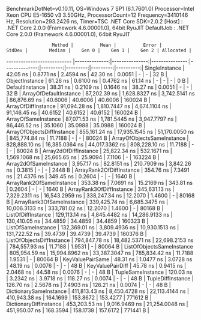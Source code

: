 
BenchmarkDotNet=v0.10.11, OS=Windows 7 SP1 (6.1.7601.0)
Processor=Intel Xeon CPU E5-1650 v3 3.50GHz, ProcessorCount=12
Frequency=3410146 Hz, Resolution=293.2426 ns, Timer=TSC
.NET Core SDK=2.0.2
  [Host]     : .NET Core 2.0.0 (Framework 4.6.00001.0), 64bit RyuJIT
  DefaultJob : .NET Core 2.0.0 (Framework 4.6.00001.0), 64bit RyuJIT


                     Method |          Mean |          Error |         StdDev |        Median |    Gen 0 |    Gen 1 |    Gen 2 | Allocated |
--------------------------- |--------------:|---------------:|---------------:|--------------:|---------:|---------:|---------:|----------:|
             SingleInstance |      42.05 ns |      0.8771 ns |      2.4594 ns |      42.30 ns |   0.0051 |        - |        - |      32 B |
             ObjectInstance |      61.26 ns |      0.6100 ns |      0.4762 ns |      61.14 ns |        - |        - |        - |       0 B |
            DefaultInstance |      38.31 ns |      0.2109 ns |      0.1646 ns |      38.27 ns |   0.0051 |        - |        - |      32 B |
     ArrayOfDefaultInstance |  87,202.39 ns |  1,628.8327 ns |  3,742.5141 ns |  86,876.69 ns |  40.6006 |  40.6006 |  40.6006 |  160024 B |
        ArrayOfDiffInstance |  91,094.28 ns |  1,810.7447 ns |  4,674.1104 ns |  91,146.45 ns |  40.6152 |  40.6152 |  40.6152 |  160024 B |
        ArrayOfSameInstance |  87,071.53 ns |  1,781.5445 ns |  3,947.7797 ns |  86,446.52 ns |  35.1060 |  35.0988 |  35.0988 |  160024 B |
 ArrayOfObjectsDiffInstance | 855,161.24 ns | 17,935.1545 ns | 51,170.0050 ns | 845,774.84 ns |  11.7188 |        - |        - |   80024 B |
 ArrayOfObjectsSameInstance | 828,888.10 ns | 16,385.0364 ns | 44,017.3362 ns | 808,228.10 ns |  11.7188 |        - |        - |   80024 B |
      Array2dOfDiffInstance |  25,822.34 ns |    532.1671 ns |  1,569.1068 ns |  25,665.65 ns |  25.9094 |   7.1106 |        - |  163224 B |
      Array2dOfSameInstance |   3,957.17 ns |     82.8151 ns |    210.7909 ns |   3,842.26 ns |   0.3815 |        - |        - |    2448 B |
   ArrayRank2OfDiffInstance |     354.76 ns |      7.3491 ns |     21.4376 ns |     349.45 ns |   0.2604 |        - |        - |    1640 B |
   ArrayRank2OfSameInstance |     353.38 ns |      7.0691 ns |     15.2169 ns |     343.81 ns |   0.2604 |        - |        - |    1640 B |
   ArrayRank3OfDiffInstance | 345,631.13 ns |  7,329.2311 ns | 16,543.2959 ns | 338,247.34 ns |  12.2070 |   1.4600 |        - |   80168 B |
   ArrayRank3OfSameInstance | 339,425.74 ns |  6,685.3475 ns | 10,006.3133 ns | 333,781.02 ns |  12.2070 |   1.4600 |        - |   80168 B |
         ListOfDiffInstance | 129,113.14 ns |  4,845.4482 ns | 14,286.9133 ns | 130,410.05 ns |  34.4859 |  34.4859 |  34.4859 |  160323 B |
         ListOfSameInstance | 132,369.01 ns |  3,809.4936 ns | 10,930.1513 ns | 131,722.52 ns |  39.4739 |  39.4739 |  39.4739 |  160376 B |
  ListOfObjectsDiffInstance | 794,847.78 ns | 18,482.5371 ns | 22,698.2153 ns | 784,557.93 ns |  11.7188 |   1.9531 |        - |   80064 B |
  ListOfObjectsSameInstance | 805,954.59 ns | 15,994.8962 ns | 33,387.3047 ns | 785,834.42 ns |  11.7188 |   1.9531 |        - |   80064 B |
           KeyValuePairSame |      48.31 ns |      1.0477 ns |      3.0728 ns |      48.19 ns |   0.0076 |        - |        - |      48 B |
           KeyValuePairDiff |      45.78 ns |      0.9415 ns |      2.0468 ns |      44.58 ns |   0.0076 |        - |        - |      48 B |
          TupleSameInstance |     120.03 ns |      3.2342 ns |      3.9718 ns |     118.27 ns |   0.0074 |        - |        - |      48 B |
          TupleDiffInstance |     126.70 ns |      2.5678 ns |      7.4903 ns |     126.21 ns |   0.0074 |        - |        - |      48 B |
     DictionarySameInstance | 411,813.43 ns |  8,450.4728 ns | 22,113.4144 ns | 410,943.38 ns | 164.1699 | 153.8672 | 153.4277 |  771612 B |
     DictionaryDiffInstance | 453,203.53 ns |  9,016.9469 ns | 21,254.0048 ns | 451,950.07 ns | 168.3594 | 158.1738 | 157.6172 |  771441 B |
